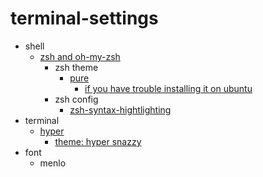 # terminal-settings

- shell
  - [zsh and oh-my-zsh](https://github.com/robbyrussell/oh-my-zsh)
    - zsh theme
      - [pure](https://github.com/sindresorhus/pure)
        - [if you have trouble installing it on ubuntu](https://github.com/sindresorhus/pure/issues/342#issuecomment-340291581)
    - zsh config
      - [zsh-syntax-hightlighting](https://github.com/zsh-users/zsh-syntax-highlighting)
- terminal
  - [hyper](https://hyper.is/)
    - [theme: hyper snazzy](https://github.com/sindresorhus/hyper-snazzy)
- font
  - menlo
